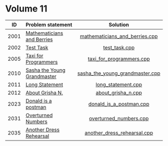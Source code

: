 # Volume 11

|  ID  |                                Problem statement                                 |                               Solution                               |
|:----:|:---------------------------------------------------------------------------------|:--------------------------------------------------------------------:|
| 2001 | [Mathematicians and Berries](http://acm.timus.ru/problem.aspx?space=1&num=2001)  | [mathematicians_and_berries.cpp](./mathematicians_and_berries.cpp)   |
| 2002 | [Test Task](http://acm.timus.ru/problem.aspx?space=1&num=2002)                   | [test_task.cpp](./test_task.cpp)                                     |
| 2005 | [Taxi for Programmers](http://acm.timus.ru/problem.aspx?space=1&num=2005)        | [taxi_for_programmers.cpp](./taxi_for_programmers.cpp)               |
| 2010 | [Sasha the Young Grandmaster](http://acm.timus.ru/problem.aspx?space=1&num=2010) | [sasha_the_young_grandmaster.cpp](./sasha_the_young_grandmaster.cpp) |
| 2011 | [Long Statement](http://acm.timus.ru/problem.aspx?space=1&num=2011)              | [long_statement.cpp](./long_statement.cpp)                           |
| 2012 | [About Grisha N.](http://acm.timus.ru/problem.aspx?space=1&num=2012)             | [about_grisha_n.cpp](./about_grisha_n.cpp)                           |
| 2023 | [Donald is a postman](http://acm.timus.ru/problem.aspx?space=1&num=2023)         | [donald_is_a_postman.cpp](./donald_is_a_postman.cpp)                 |
| 2031 | [Overturned Numbers](http://acm.timus.ru/problem.aspx?space=1&num=2031)          | [overturned_numbers.cpp](./overturned_numbers.cpp)                   |
| 2035 | [Another Dress Rehearsal](http://acm.timus.ru/problem.aspx?space=1&num=2035)     | [another_dress_rehearsal.cpp](./another_dress_rehearsal.cpp)         |
